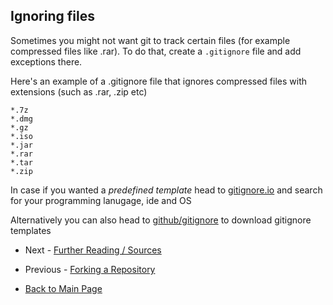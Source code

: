 ## Ignoring files

Sometimes you might not want git to track certain files (for example compressed files like .rar). To do that, create a `.gitignore` file and add exceptions there.

Here's an example of a .gitignore file that ignores compressed files with extensions (such as .rar, .zip etc)

```
*.7z
*.dmg
*.gz
*.iso
*.jar
*.rar
*.tar
*.zip
```

In case if you wanted a *predefined template* head to [gitignore.io](http://gitignore.io/) and search for your programming lanugage, ide and OS

Alternatively you can also head to [github/gitignore](https://github.com/github/gitignore) to download gitignore templates

- Next - [Further Reading / Sources](./Further-Reading.md)
- Previous - [Forking a Repository](./Forking-a-Repository.md)  


- [Back to Main Page](./index.md)